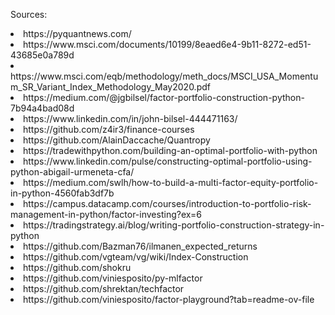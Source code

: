 Sources:


<li>https://pyquantnews.com/</li>
<li>https://www.msci.com/documents/10199/8eaed6e4-9b11-8272-ed51-43685e0a789d</li>
<li>https://www.msci.com/eqb/methodology/meth_docs/MSCI_USA_Momentum_SR_Variant_Index_Methodology_May2020.pdf</li>
<li>https://medium.com/@jgbilsel/factor-portfolio-construction-python-7b94a4bad08d</li>
<li>https://www.linkedin.com/in/john-bilsel-444471163/</li>
<li>https://github.com/z4ir3/finance-courses</li>
<li>https://github.com/AlainDaccache/Quantropy</li>
<li>https://tradewithpython.com/building-an-optimal-portfolio-with-python</li>
<li>https://www.linkedin.com/pulse/constructing-optimal-portfolio-using-python-abigail-urmeneta-cfa/</li>
<li>https://medium.com/swlh/how-to-build-a-multi-factor-equity-portfolio-in-python-4560fab3df7b</li>
<li>https://campus.datacamp.com/courses/introduction-to-portfolio-risk-management-in-python/factor-investing?ex=6</li>
<li>https://tradingstrategy.ai/blog/writing-portfolio-construction-strategy-in-python</li>
<li>https://github.com/Bazman76/ilmanen_expected_returns</li>
<li>https://github.com/vgteam/vg/wiki/Index-Construction</li>
<li>https://github.com/shokru</li>
<li>https://github.com/viniesposito/py-mlfactor</li>
<li>https://github.com/shrektan/techfactor</li>
<li>https://github.com/viniesposito/factor-playground?tab=readme-ov-file</li>